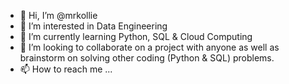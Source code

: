 - 👋 Hi, I’m @mrkollie
- 👀 I’m interested in Data Engineering
- 🌱 I’m currently learning Python, SQL & Cloud Computing
- 💞️ I’m looking to collaborate on a project with anyone as well as brainstorm on solving other coding (Python & SQL) problems.
- 📫 How to reach me ...

<!---
mrkollie/mrkollie is a ✨ special ✨ repository because its `README.md` (this file) appears on your GitHub profile.
You can click the Preview link to take a look at your changes.
--->
